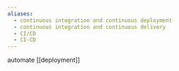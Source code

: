 ```yaml
---
aliases:
  - continuous integration and continuous deployment
  - continuous integration and continuous delivery
  - CI/CD
  - CI-CD
---
```

automate [[deployment]]